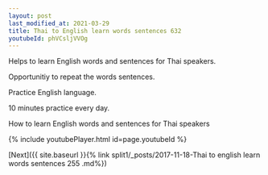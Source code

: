 ```yaml
---
layout: post
last_modified_at: 2021-03-29
title: Thai to English learn words sentences 632 
youtubeId: phVCsljVVOg
---
```

 
 
Helps to learn English words and sentences for Thai speakers.

Opportunitiy to repeat the words sentences. 

Practice English language. 
 
10 minutes practice every day. 
 
How to learn English words and sentences for Thai speakers 
 
{% include youtubePlayer.html id=page.youtubeId %}
 
 
[Next]({{ site.baseurl }}{% link  split1/_posts/2017-11-18-Thai to english learn words sentences 255 .md%})
 
